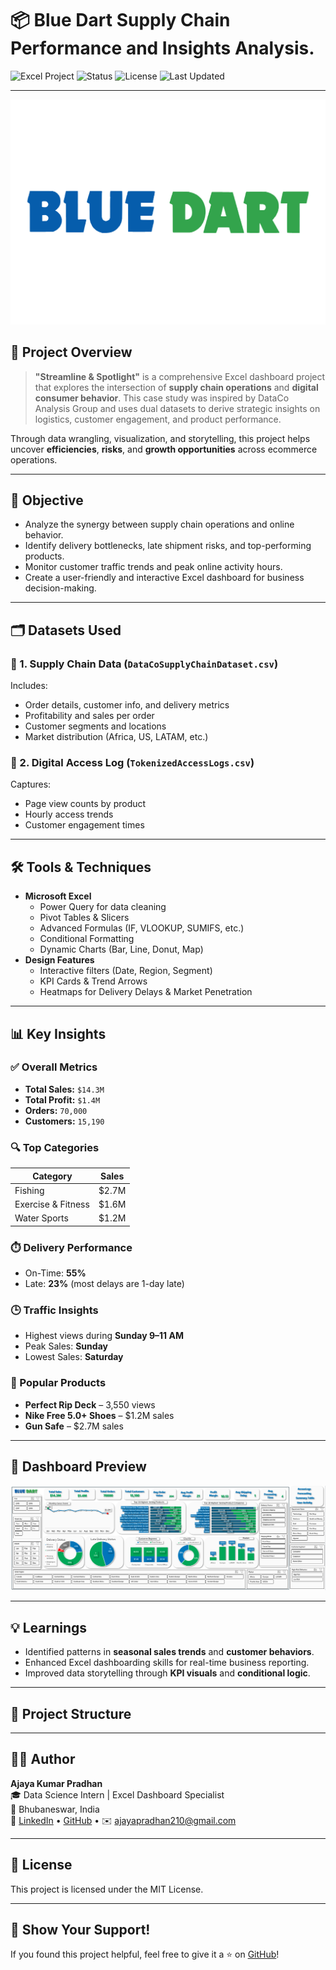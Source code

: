 # 📦 Blue Dart Supply Chain Performance and Insights Analysis.

![Excel Project](https://img.shields.io/badge/Excel-Dashboard-blue?style=flat-square&logo=microsoft-excel)
![Status](https://img.shields.io/badge/Status-Completed-brightgreen?style=flat-square)
![License](https://img.shields.io/badge/License-MIT-blue?style=flat-square)
![Last Updated](https://img.shields.io/badge/Last_Updated-April_2025-orange?style=flat-square)

---
![Blue Dart](https://github.com/ajayaconnect/Blue_Dart_Supplychain_Project/blob/283494ac28d05d3aaec4be6f304d0b806b55ac9f/blue-dart%40logotyp.us.png)

## 📘 Project Overview

> **"Streamline & Spotlight"** is a comprehensive Excel dashboard project that explores the intersection of **supply chain operations** and **digital consumer behavior**. This case study was inspired by DataCo Analysis Group and uses dual datasets to derive strategic insights on logistics, customer engagement, and product performance.

Through data wrangling, visualization, and storytelling, this project helps uncover **efficiencies**, **risks**, and **growth opportunities** across ecommerce operations.

---

## 🎯 Objective

- Analyze the synergy between supply chain operations and online behavior.
- Identify delivery bottlenecks, late shipment risks, and top-performing products.
- Monitor customer traffic trends and peak online activity hours.
- Create a user-friendly and interactive Excel dashboard for business decision-making.

---

## 🗂️ Datasets Used

### 🔹 1. Supply Chain Data (`DataCoSupplyChainDataset.csv`)
Includes:
- Order details, customer info, and delivery metrics
- Profitability and sales per order
- Customer segments and locations
- Market distribution (Africa, US, LATAM, etc.)

### 🔹 2. Digital Access Log (`TokenizedAccessLogs.csv`)
Captures:
- Page view counts by product
- Hourly access trends
- Customer engagement times

---

## 🛠️ Tools & Techniques

- **Microsoft Excel**
  - Power Query for data cleaning
  - Pivot Tables & Slicers
  - Advanced Formulas (IF, VLOOKUP, SUMIFS, etc.)
  - Conditional Formatting
  - Dynamic Charts (Bar, Line, Donut, Map)
- **Design Features**
  - Interactive filters (Date, Region, Segment)
  - KPI Cards & Trend Arrows
  - Heatmaps for Delivery Delays & Market Penetration

---

## 📊 Key Insights

### ✅ Overall Metrics
- **Total Sales:** `$14.3M`
- **Total Profit:** `$1.4M`
- **Orders:** `70,000`
- **Customers:** `15,190`

### 🔍 Top Categories
| Category              | Sales     |
|-----------------------|-----------|
| Fishing               | $2.7M     |
| Exercise & Fitness    | $1.6M     |
| Water Sports          | $1.2M     |

### ⏱️ Delivery Performance
- On-Time: **55%**
- Late: **23%** (most delays are 1-day late)

### 🕒 Traffic Insights
- Highest views during **Sunday 9–11 AM**
- Peak Sales: **Sunday**
- Lowest Sales: **Saturday**

### 👟 Popular Products
- **Perfect Rip Deck** – 3,550 views
- **Nike Free 5.0+ Shoes** – $1.2M sales
- **Gun Safe** – $2.7M sales

---

## 📌 Dashboard Preview

 ![Dashboard Preview](https://github.com/ajayaconnect/Blue_Dart_Supplychain_Project/blob/f3db84af228fb50e4bb37233a73d72506692bba6/Supplychain.png)

---

## 💡 Learnings

- Identified patterns in **seasonal sales trends** and **customer behaviors**.
- Enhanced Excel dashboarding skills for real-time business reporting.
- Improved data storytelling through **KPI visuals** and **conditional logic**.

---

## 📁 Project Structure



---

## 👨‍💻 Author

**Ajaya Kumar Pradhan**  
🎓 Data Science Intern | Excel Dashboard Specialist  
📍 Bhubaneswar, India  
🔗 [LinkedIn](https://linkedin.com/in/ajaya-pradhan-1945341b0) • [GitHub](https://github.com/Ajaya210) • ✉️ ajayapradhan210@gmail.com

---

## 📜 License

This project is licensed under the MIT License.

---

## 🌟 Show Your Support!

If you found this project helpful, feel free to give it a ⭐ on [GitHub](https://github.com/Ajaya210)!


